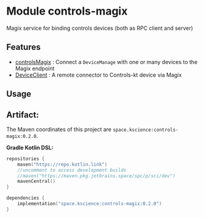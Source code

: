 # Module controls-magix

Magix service for binding controls devices (both as RPC client and server)

## Features

 - [controlsMagix](src/commonMain/kotlin/space/kscience/controls/client/controlsMagix.kt) : Connect a `DeviceManage` with one or many devices to the Magix endpoint
 - [DeviceClient](src/commonMain/kotlin/space/kscience/controls/client/DeviceClient.kt) : A remote connector to Controls-kt device via Magix


## Usage

## Artifact:

The Maven coordinates of this project are `space.kscience:controls-magix:0.2.0`.

**Gradle Kotlin DSL:**
```kotlin
repositories {
    maven("https://repo.kotlin.link")
    //uncomment to access development builds
    //maven("https://maven.pkg.jetbrains.space/spc/p/sci/dev")
    mavenCentral()
}

dependencies {
    implementation("space.kscience:controls-magix:0.2.0")
}
```
